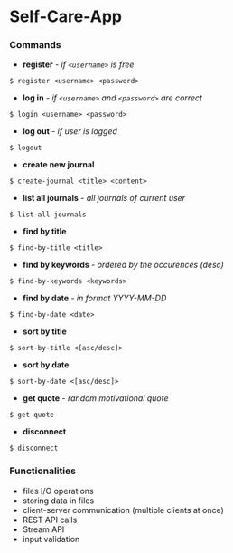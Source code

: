 # Self-Care-App

### Commands
- **register** - _if `<username>` is free_
``` shell
$ register <username> <password>
```
- **log in** - _if `<username>` and `<password>` are correct_
``` shell
$ login <username> <password>
```
- **log out** - _if user is logged_
``` 
$ logout
```
- **create new journal**
``` shell
$ create-journal <title> <content>
```
- **list all journals** - _all journals of current user_
``` shell
$ list-all-journals
```
- **find by title**
``` shell
$ find-by-title <title>
```
- **find by keywords** - _ordered by the occurences (desc)_
``` shell
$ find-by-keywords <keywords>
```
- **find by date** - <date> _in format YYYY-MM-DD_
``` shell
$ find-by-date <date>
```
- **sort by title**
``` shell
$ sort-by-title <[asc/desc]>
```
- **sort by date**
``` shell
$ sort-by-date <[asc/desc]>
```
- **get quote** - _random motivational quote_
``` shell
$ get-quote
```
- **disconnect**
``` shell
$ disconnect
```
   
   
### Functionalities
- files I/O operations
- storing data in files
- client-server communication (multiple clients at once)
- REST API calls
- Stream API
- input validation



